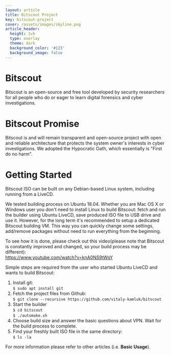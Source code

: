 ```yaml
---
layout: article
title: Bitscout Project
key: bitscout-project
cover: /assets/images/skyline.png
article_header:
  height: 1vh
  type: overlay
  theme: dark
  background_color: '#123'
  background_image: false
---
```


# Bitscout #  
Bitscout is an open-source and free tool developed by security researchers for all people who do or eager to learn digital forensics and cyber investigations.  
<!--more-->

# Bitscout Promise #  
Bitscout is and will remain transparent and open-source project with open and reliable architecture that protects the system owner's interests in cyber investigations. We adopted the Hypocratic Oath, which essentially is "First do no harm".  

# Getting Started #  
Bitscout ISO can be built on any Debian-based Linux system, including running from a LiveCD. 

We tested building process on Ubuntu 18.04. Whether you are Mac OS X or Windows user you don't need to install Linux to build Bitscout: fetch and run the builder using Ubuntu LiveCD, save produced ISO file to USB drive and use it. However, for the long term it's recommended to setup a dedicated Bitscout building VM. This way you can quickly change some settings, add/remove packages without need to run everything from the beginning.

To see how it is done, please check out this video(please note that Bitscout is constantly improved and changed, so your build process may be different): <br/>
https://www.youtube.com/watch?v=knA0NS9tWsY

Simple steps are required from the user who started Ubuntu LiveCD and wants to build Bitscout:
1. Install git:<br/>
`$ sudo apt install git`
2. Fetch the project files from Github:<br/>
`$ git clone --recursive https://github.com/vitaly-kamluk/bitscout`
3. Start the builder<br/>
`$ cd bitscout`<br/>
`$ ./automake.sh`
4. Choose build size and answer the basic questions about VPN. Wait for the build process to complete.
5. Find your freshly built ISO file in the same directory:<br/>
`$ ls -la`  

For more information please refer to other articles (i.e. **Basic Usage**).


